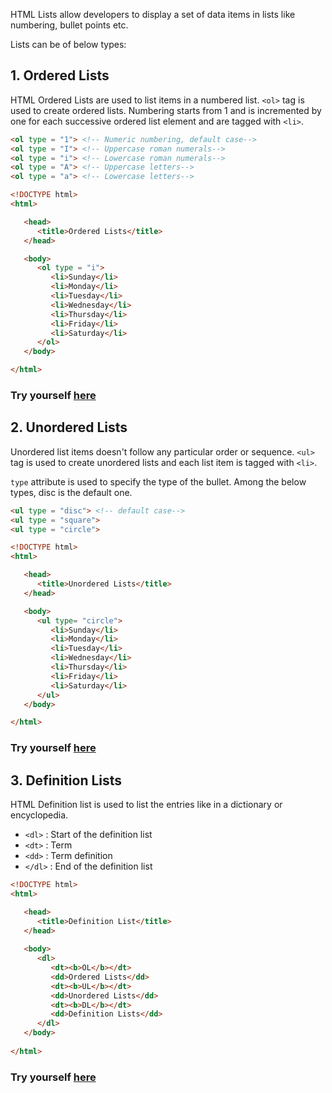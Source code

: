 HTML Lists allow developers to display a set of data items in lists like numbering, bullet points etc.

Lists can be of below types:

## 1. Ordered Lists

HTML Ordered Lists are used to list items in a numbered list. `<ol>` tag is used to create ordered lists. Numbering starts from 1 and is incremented by one for each successive ordered list element and are tagged with `<li>`.

```html
<ol type = "1"> <!-- Numeric numbering, default case-->
<ol type = "I"> <!-- Uppercase roman numerals-->
<ol type = "i"> <!-- Lowercase roman numerals-->
<ol type = "A"> <!-- Uppercase letters-->
<ol type = "a"> <!-- Lowercase letters-->
```
```html
<!DOCTYPE html>
<html>

   <head>
      <title>Ordered Lists</title>
   </head>

   <body>
      <ol type = "i">
         <li>Sunday</li>
         <li>Monday</li>
         <li>Tuesday</li>
         <li>Wednesday</li>
         <li>Thursday</li>
         <li>Friday</li>
         <li>Saturday</li>
      </ol>
   </body>

</html>
```
### Try yourself [here](https://onecompiler.com/html/3vw2afjye)

## 2. Unordered Lists

Unordered list items doesn't follow any particular order or sequence. `<ul>` tag is used to create unordered lists and each list item is tagged with `<li>`.

`type` attribute is used to specify the type of the bullet. Among the below types, disc is the default one.

```html
<ul type = "disc"> <!-- default case-->
<ul type = "square">
<ul type = "circle">
```
```html
<!DOCTYPE html>
<html>

   <head>
      <title>Unordered Lists</title>
   </head>

   <body>
      <ul type= "circle">
         <li>Sunday</li>
         <li>Monday</li>
         <li>Tuesday</li>
         <li>Wednesday</li>
         <li>Thursday</li>
         <li>Friday</li>
         <li>Saturday</li>
      </ul>
   </body>

</html>
```
### Try yourself [here](https://onecompiler.com/html/3vw2ja34c)

## 3. Definition Lists

HTML Definition list is used to list the entries like in a dictionary or encyclopedia.

* `<dl>` : Start of the definition list
* `<dt>` : Term
* `<dd>` : Term definition
* `</dl>` : End of the definition list

```html
<!DOCTYPE html>
<html>

   <head>
      <title>Definition List</title>
   </head>
	
   <body>
      <dl>
         <dt><b>OL</b></dt>
         <dd>Ordered Lists</dd>
         <dt><b>UL</b></dt>
         <dd>Unordered Lists</dd>
         <dt><b>DL</b></dt>
         <dd>Definition Lists</dd>
      </dl>
   </body>
	
</html>
```

### Try yourself [here](https://onecompiler.com/html/3vw2mr8hh)

